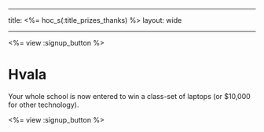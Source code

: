 * * *

title: <%= hoc_s(:title_prizes_thanks) %> layout: wide

* * *

<%= view :signup_button %>

# Hvala

Your whole school is now entered to win a class-set of laptops (or $10,000 for other technology).

<%= view :signup_button %>